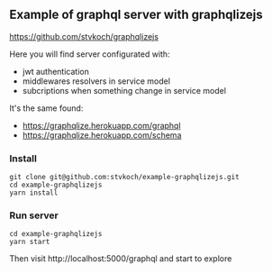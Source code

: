 ## Example of graphql server with graphqlizejs

https://github.com/stvkoch/graphqlizejs

Here you will find server configurated with:

- jwt authentication
- middlewares resolvers in service model
- subcriptions when something change in service model

It's the same found:

- https://graphqlize.herokuapp.com/graphql
- https://graphqlize.herokuapp.com/schema

### Install

```
git clone git@github.com:stvkoch/example-graphqlizejs.git
cd example-graphqlizejs
yarn install
```

### Run server

```
cd example-graphqlizejs
yarn start
```

Then visit http://localhost:5000/graphql and start to explore
